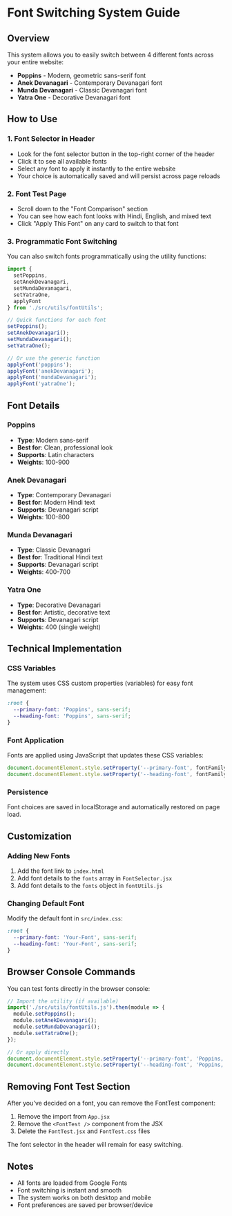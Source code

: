 # Font Switching System Guide

## Overview
This system allows you to easily switch between 4 different fonts across your entire website:
- **Poppins** - Modern, geometric sans-serif font
- **Anek Devanagari** - Contemporary Devanagari font
- **Munda Devanagari** - Classic Devanagari font
- **Yatra One** - Decorative Devanagari font

## How to Use

### 1. Font Selector in Header
- Look for the font selector button in the top-right corner of the header
- Click it to see all available fonts
- Select any font to apply it instantly to the entire website
- Your choice is automatically saved and will persist across page reloads

### 2. Font Test Page
- Scroll down to the "Font Comparison" section
- You can see how each font looks with Hindi, English, and mixed text
- Click "Apply This Font" on any card to switch to that font

### 3. Programmatic Font Switching
You can also switch fonts programmatically using the utility functions:

```javascript
import { 
  setPoppins, 
  setAnekDevanagari, 
  setMundaDevanagari, 
  setYatraOne,
  applyFont 
} from './src/utils/fontUtils';

// Quick functions for each font
setPoppins();
setAnekDevanagari();
setMundaDevanagari();
setYatraOne();

// Or use the generic function
applyFont('poppins');
applyFont('anekDevanagari');
applyFont('mundaDevanagari');
applyFont('yatraOne');
```

## Font Details

### Poppins
- **Type**: Modern sans-serif
- **Best for**: Clean, professional look
- **Supports**: Latin characters
- **Weights**: 100-900

### Anek Devanagari
- **Type**: Contemporary Devanagari
- **Best for**: Modern Hindi text
- **Supports**: Devanagari script
- **Weights**: 100-800

### Munda Devanagari
- **Type**: Classic Devanagari
- **Best for**: Traditional Hindi text
- **Supports**: Devanagari script
- **Weights**: 400-700

### Yatra One
- **Type**: Decorative Devanagari
- **Best for**: Artistic, decorative text
- **Supports**: Devanagari script
- **Weights**: 400 (single weight)

## Technical Implementation

### CSS Variables
The system uses CSS custom properties (variables) for easy font management:

```css
:root {
  --primary-font: 'Poppins', sans-serif;
  --heading-font: 'Poppins', sans-serif;
}
```

### Font Application
Fonts are applied using JavaScript that updates these CSS variables:

```javascript
document.documentElement.style.setProperty('--primary-font', fontFamily);
document.documentElement.style.setProperty('--heading-font', fontFamily);
```

### Persistence
Font choices are saved in localStorage and automatically restored on page load.

## Customization

### Adding New Fonts
1. Add the font link to `index.html`
2. Add font details to the `fonts` array in `FontSelector.jsx`
3. Add font details to the `fonts` object in `fontUtils.js`

### Changing Default Font
Modify the default font in `src/index.css`:

```css
:root {
  --primary-font: 'Your-Font', sans-serif;
  --heading-font: 'Your-Font', sans-serif;
}
```

## Browser Console Commands
You can test fonts directly in the browser console:

```javascript
// Import the utility (if available)
import('./src/utils/fontUtils.js').then(module => {
  module.setPoppins();
  module.setAnekDevanagari();
  module.setMundaDevanagari();
  module.setYatraOne();
});

// Or apply directly
document.documentElement.style.setProperty('--primary-font', 'Poppins, sans-serif');
document.documentElement.style.setProperty('--heading-font', 'Poppins, sans-serif');
```

## Removing Font Test Section
After you've decided on a font, you can remove the FontTest component:

1. Remove the import from `App.jsx`
2. Remove the `<FontTest />` component from the JSX
3. Delete the `FontTest.jsx` and `FontTest.css` files

The font selector in the header will remain for easy switching.

## Notes
- All fonts are loaded from Google Fonts
- Font switching is instant and smooth
- The system works on both desktop and mobile
- Font preferences are saved per browser/device 